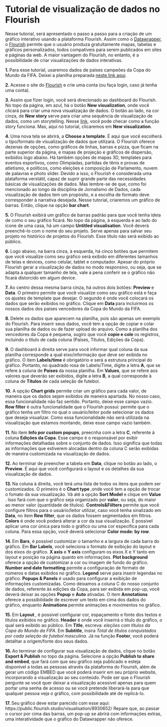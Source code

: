 # Tutorial de visualização de dados no Flourish
<p> Nesse tutorial, será apresentado o passo a passo para a criação de um gráfico interativo usando a plataforma Flourish. Assim como o <a href="https://www.datawrapper.de/"> Datawrapper</a>, o <a href="https://flourish.studio/"> Flourish</a> permite que o usuário produza gratuitamente mapas, tabelas e gráficos personalizados, todos compatíveis para serem publicados em sites e páginas da web. A maior vantagem do Flourish, no entanto, é a possibilidade de criar visualizações de dados interativas. 
  
<p> <b> 1. </b> Para esse tutorial, usaremos dados de países campeões da Copa do Mundo da FIFA. Deixei a planilha preparada <a href="https://docs.google.com/spreadsheets/d/1DZbNlSDODC12Lj6ace1y6IJs6I1UsLNZ1NI7pUBppMg/edit?usp=sharing"> neste link aqui</a>. 
<p> <b> 2. </b> Acesse o site do <a href="https://flourish.studio/"> Flourish</a> e crie uma conta (ou faça login, caso já tenha uma conta).
<p> <b> 3. </b> Assim que fizer login, você será direcionado ao dashboard do Flourish. No topo da página, em azul, há o botão <b> New visualization</b>, onde você clicará para  criar uma nova visualização de dados. O botão ao lado, na cor cinza, de <b> New story </b> serve para criar uma sequência de visualização de dados, como um storytelling. Nesse <a href="https://help.flourish.studio/article/13-creating-a-story"> link</a>, você pode checar como a função story funciona. Mas, aqui no tutorial, clicaremos em <b> New visualization</b>.
<p> <b> 4. </b> Uma nova tela se abrirá, a <b> Choose a template</b>. É aqui que você escolherá o tipo/formato de visualização de dados que utilizará. O Flourish oferece dezenas de opções, como gráficos de linhas, barras e pizza, que ficam na parte superior da página, e mapas de projeção e gráficos de dispersão, exibidos logo abaixo. Há também opções de mapas 3D, templates para eventos esportivos, como Olimpíadas, partidas de tênis e provas de atletismo, e políticos, como eleições e composição de Parlamento, nuvem de palavras e photo slider. Devido a isso, o Flourish é considerada uma plataforma verstátil, capaz de suprir grande parte das necessidades básicas de visualizações de dados. Mas lembre-se de que, como foi mencionado ao longo da disciplina de Jornalismo de Dados, cada visualização de dados tem um propósito, e a escolha de formato deve corresponder à narrativa desejada. Nesse tutorial, criaremos um gráfico de barras. Então, clique na opção <b> bar chart</b>.
<p> <b> 5. </b> O Flourish exibirá um gráfico de barras padrão para que você tenha ideia de como o seu gráfico ficará. No topo da página, à esquerda e ao lado do ícone de uma casa, há um campo <b> Untitled visualisation</b>. Você deverá preenchê-lo com o nome do seu projeto. Serve apenas para salvar seu projeto no histórico de projetos do Flourish. Esse título não será exibido ao público. 
<p> <b> 6. </b> Logo abaixo, na barra cinza, à esquerda, há cinco botões que permitem que você visualize como seu gráfico será exibido em diferentes tamanhos de telas e devices, como celular, tablet e computador. Apesar do próprio Flourish gerar a visualização de dados no modo responsivo, ou seja, que se adapta a qualquer tamanho de tela, vale a pena conferir se o gráfico não ficará distorcido em algum device. 
<p> <b> 7. </b> Ao centro dessa mesma barra cinza, há outros dois botões: <b> Preview </b> e <b> Data</b>. O primeiro permite que você visualize como seu gráfico está e faça os ajustes de template que desejar. O segundo é onde você colocará os dados que serão exibidos no gráfico. Clique em <b> Data </b> para incluirmos os nossos dados dos países vencedores da Copa do Mundo da FIFA.
<p> <b> 8. </b> Delete os dados que aparecem na planilha, pois são apenas um exemplo do Flourish. Para inserir seus dados, você tem a opção de copiar e colar sua planilha de dados ou de fazer upload do arquivo. Como a planilha dos vencedores da Copa é pequena, sugiro que você <b> copie e cole </b> os registros, incluindo o título de cada coluna (Países, Títulos, Edições da Copa).
<p> <b> 9. </b> O dashboard à direita serve para você informar qual coluna da sua planilha corresponde a qual eixo/informação que deve ser exibida no gráfico. O item <b> Labels/time </b> é obrigatório e será a estrutura principal do gráfico. Portanto, no quadrado rosa de Labels/Time, digite a letra <b> A</b>, que se refere à coluna de <b> Países </b> da nossa planilha.  Em <b> Values</b>, que se refere aos valores que deverão ser exibidos, digite a letra <b> B</b>, a qual corresponde à coluna de <b> Títulos</b> de cada seleção de futebol. 
 <p> <b>10.</b> A opção <b>Chart grids</b> permite criar um gráfico para cada valor, de maneira que os dados sejam exibidos de maneira apartada. No nosso caso, essa funcionalidade não faz sentido. Portanto, deixe esse campo vazio. <b>Row filter</b> é outra funcionalidade que o Flourish possui: permite que o gráfico tenha um filtro no qual o usuário/leitor pode selecionar os dados que deseja visualizar. Como essa funcionalidade não será utilizada na visualização que estamos montando, deixe esse campo vazio também. 
<p> <b> 11. </b> No item <b> Info por custom popups</b>, preecnha com a letra <b> C</b>, referente à coluna <b> Edições da Copa</b>. Esse campo é o responsável por exibir informações detalhadas sobre o conjunto de dados. Isso significa que todas as informações que estiverem alocadas dentro da coluna C serão exibidas de maneira customizada na visualização de dados.
<p> <b> 12. </b> Ao terminar de preencher a tabela em <b>Data</b>, clique no botão ao lado, o <b>Preview</b>. É aqui que você configurará o layout e os detalhes da sua visualização de dados.
<p> <b> 13. </b> Na coluna à direita, você terá uma lista de todos os itens que podem ser customizados. O primeiro é o <b> Chart type </b>,onde você tem a opção de trocar o fomato da sua visualização. Vá até a opção <b>Sort Model</b> e clique em <b> Value </b>. Isso fará com que o gráfico seja organizado por <b> valor</b>, ou seja, do maior ao menor valor (quantidade de títulos). <b>Controls&Fiilters</b> permite que você configure filtros para o usuário/leitor utilizar, caso você tenha sinalizado em <b> Data</b>, no item <b>Row filter</b>, que os dados fossem segmentados em filtros. <b>Colors</b> é onde você poderá alterar a cor da sua visualização. É possível aplicar uma cor única para todo o gráfico ou uma cor específica para cada coluna. Para essa opção, você deverá selecionar <b> Color mode: by row</b>.
<p> <b> 14. </b> Em <b>Bars</b>, é possível customizar o tamanho e a largura de cada barra do gráfico. Em <b> Bar Labels</b>, você seleciona o formato de exibição do layout e dos eixos do gráfico. <b> X axis</b> e <b> Y axis</b> configuram os eixos X e Y tanto em layout e posição na página quanto em informações. <b> Plot background</b> oferece a opção de customizar a cor ou imagem de fundo do gráfico. <b>Number and date formatting</b> permite a configuração de formato de números e datas exibidos no gráfico. <b>Legend</b> serve para inserir legendas no gráfico. <b> Popups & Panels</b> é usado para configurar a exibição de informações customizadas. Como deixamos a coluna C do nosso conjunto de dados, referente às edições da Copa, para ser exibida em pop-up, você deverá deixar as opções <b> Popup</b> e <b>Auto</b> ativadas. O item <b> Annotations </b> oferece a possibilidade de escrever um texto em cima dos dados do gráfico, enquanto <b> Animations </b> permite animações e movimentos no gráfico.
<p> <b> 15. </b> Em <b> Layout </b>, é possível configurar cor, espaçamento e fonte dos textos e títulos exibidos no gráfico. <b> Header</b> é onde você inserirá o título do gráfico, o qual será exibido ao público. Em <b> Title</b>, escreva: <i> eleções com títulos da Copa do Mundo da FIFA</i>. Em <b> Subtitle</b>, insira <i> Total de títulos conquistados por cada seleção de futebol masculina</i>. Já na função <b>Footer</b>, você poderá detalhar a origem/fonte dos seus dados. 
<p> <b> 16. </b> Ao terminar de configurar sua visualização de dados, clique no botão <b>Export & Publish</b> no topo da página. Selecione a opção <b>Publish to share and embed</b>, que fará com que seu gráfico seja publicado e esteja disponível a todas as pessoas através da plataforma do  Flourish, além de gerar um código EMBED que você poderá inserir em seu próprio website, incorporando a visualização ao seu conteúdo. Pode ser que o Flourish pergunte se você quer deixar a visualização acessível apenas para quem portar uma senha de acesso ou se você pretende liberará-la para que qualquer pessoa veja o gráfico, com possibilidade até de replicá-lo. 
<p> <b> 17. </b> Seu gráfico deve estar parecido com esse aqui: https://public.flourish.studio/visualisation/8930652/ Repare que, ao passar o cursor por cima das barras, um pop-up se abrirá com informações extras, uma interatividade que o gráfico do Datawrapper não oferece. 
